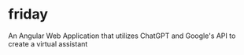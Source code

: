 # friday
An Angular Web Application that utilizes ChatGPT and Google's API to create a virtual assistant
